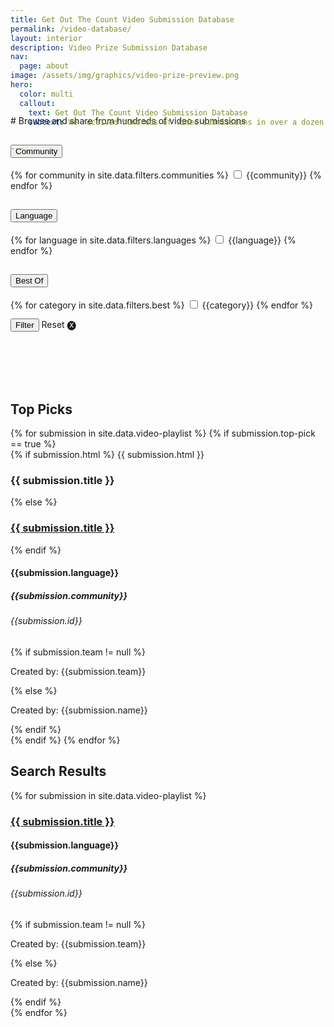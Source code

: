 ```yaml
---
title: Get Out The Count Video Submission Database
permalink: /video-database/
layout: interior
description: Video Prize Submission Database
nav:
  page: about
image: /assets/img/graphics/video-prize-preview.png
hero:
  color: multi
  callout:
    text: Get Out The Count Video Submission Database
    subtext: We received hundreds of video submissions in over a dozen languages from all across the United States. Search and share videos below.


---
```

<div  class="usa-section usa-content usa-grid bottom-space" markdown="1" style="margin-top:-75px; margin-bottom:100px;">
# Browse and share from hundreds of video submissions
<form id="video-filter-form">
  <div class="grid-row">
    <div class=" usa-width-one-fourth">
      <div class="usa-accordion video-filter-form">
        <h2><button class="usa-accordion-button" aria-expanded="false" aria-controls="1">
          Community
        </button></h2>
        <div id="1" class="usa-accordion-content filters-box">
          {% for community in site.data.filters.communities %}
            <input id="{{community | slugify }}" type="checkbox" name="filter-checkbox" class="filter-checkbox" value="{{community | slugify }}">
            <label for="{{community | slugify }}">{{community}}</label>
          {% endfor %}
        </div>
      </div>
    </div>
    <div class=" usa-width-one-fourth">
      <div class="usa-accordion">
        <h2><button class="usa-accordion-button" aria-expanded="false" aria-controls="2">
          Language
        </button></h2>
        <div id="2" class="usa-accordion-content filters-box">
        {% for language in site.data.filters.languages %}
          <input id="{{language | slugify }}" type="checkbox" name="filter-checkbox" class="filter-checkbox" value="{{language | slugify }}">
          <label for="{{language | slugify }}">{{language}}</label>
        {% endfor %}
        </div>
      </div>
    </div>
    <div class=" usa-width-one-fourth">
      <div class="usa-accordion">
        <h2><button class="usa-accordion-button" aria-expanded="false" aria-controls="3">
          Best Of
        </button></h2>
        <div id="3" class="usa-accordion-content filters-box">
          {% for category in site.data.filters.best %}
            <input id="{{category | slugify }}" type="checkbox" name="filter-checkbox" class="filter-checkbox" value="{{category | slugify }}">
            <label for="{{category | slugify }}">{{category}}</label>
          {% endfor %}
        </div>
      </div>
    </div>
    <div class="usa-width-one-fourth">
      <input type="submit" value="Filter">
      <p style="display:inline-block;" id="reset-filter">Reset &#127335;</p>
    </div>
  </div>
</form>

</div>

<div class="usa-grid top-space video-grid">
  <h2> Top Picks </h2>
  {% for submission in site.data.video-playlist %}
  {% if submission.top-pick == true %}
    <div id="video-card-{{submission.id}}" class="video-div usa-width-one-third finalist-block">
      {% if submission.html %}
        {{ submission.html }}
        <h3>{{ submission.title }}</h3>
      {% else %}
        <a href="{{ submission.link }}" target="_blank"><h3>{{ submission.title }}</h3></a>
      {% endif %}
      <h4 class="video-hidden">{{submission.language}}</h4>
      <h5 class="video-hidden">{{submission.community}}</h5>
      <h6 class="video-hidden">{{submission.id}}</h6>
      {% if submission.team != null %}
        <p>Created by: {{submission.team}}</p>
      {% else %}
        <p>Created by: {{submission.name}}</p>
      {% endif %}
    </div>
  {% endif %}
  {% endfor %}
  <h2> Search Results </h2>
  {% for submission in site.data.video-playlist %}
  <div id="video-card-{{submission.id}}" class="video-div video-hidden usa-width-one-third finalist-block">
    <div class="finalists">
      <div class="finalists-text">
        <a href="{{ submission.link }}" target="_blank"><h3>{{ submission.title }}</h3></a>
        <h4 class="video-hidden">{{submission.language}}</h4>
        <h5 class="video-hidden">{{submission.community}}</h5>
        <h6 class="video-hidden">{{submission.id}}</h6>
        {% if submission.team != null %}
          <p>Created by: {{submission.team}}</p>
        {% else %}
          <p>Created by: {{submission.name}}</p>
        {% endif %}
      </div>
    </div>
  </div>
  {% endfor %}
</div>
